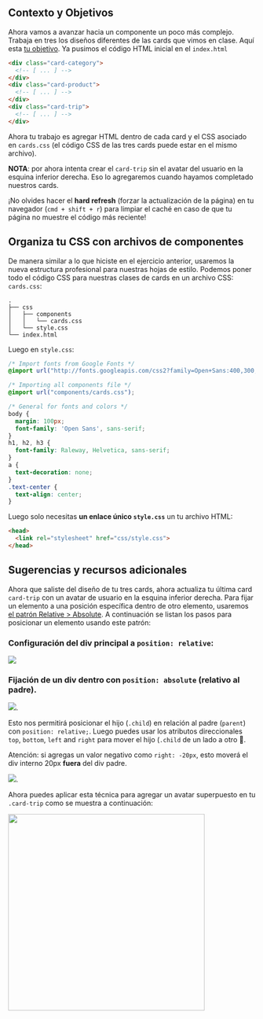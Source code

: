 ## Contexto y Objetivos

Ahora vamos a avanzar hacia un componente un poco más complejo. Trabaja en tres los diseños diferentes de las cards que vimos en clase. Aquí esta [tu objetivo](http://lewagon.github.io/html-css-challenges/14-card-sprint/). Ya pusimos el código HTML inicial en el `index.html`

```html
<div class="card-category">
  <!-- [ ... ] -->
</div>
<div class="card-product">
  <!-- [ ... ] -->
</div>
<div class="card-trip">
  <!-- [ ... ] -->
</div>
```

Ahora tu trabajo es agregar HTML dentro de cada card y el CSS asociado en `cards.css` (el código CSS de las tres cards puede estar en el mismo archivo).

**NOTA**: por ahora intenta crear el `card-trip` sin el avatar del usuario en la esquina inferior derecha. Eso lo agregaremos cuando hayamos completado nuestros cards.

¡No olvides hacer el **hard refresh** (forzar la actualización de la página) en tu navegador (`cmd + shift + r`) para limpiar el caché en caso de que tu página no muestre el código más reciente!


## Organiza tu CSS con archivos de componentes

De manera similar a lo que hiciste en el ejercicio anterior, usaremos la nueva estructura profesional para nuestras hojas de estilo. Podemos poner todo el código CSS para nuestras clases de cards en un archivo CSS: `cards.css`:


```
.
├── css
│   ├── components
│   │   └── cards.css
│   └── style.css
└── index.html
```

Luego en `style.css`:

```css
/* Import fonts from Google Fonts */
@import url("http://fonts.googleapis.com/css2?family=Open+Sans:400,300,700|Raleway:300,400,500,700");

/* Importing all components file */
@import url("components/cards.css");

/* General for fonts and colors */
body {
  margin: 100px;
  font-family: 'Open Sans', sans-serif;
}
h1, h2, h3 {
  font-family: Raleway, Helvetica, sans-serif;
}
a {
  text-decoration: none;
}
.text-center {
  text-align: center;
}

```

Luego solo necesitas **un enlace único `style.css`** un tu archivo HTML:

```html
<head>
  <link rel="stylesheet" href="css/style.css">
</head>
```

## Sugerencias y recursos adicionales

Ahora que saliste del diseño de tu tres cards, ahora actualiza tu última card `card-trip` con un avatar de usuario en la esquina inferior derecha. Para fijar un elemento a una posición específica dentro de otro elemento, usaremos [el patrón Relative > Absolute](https://css-tricks.com/absolute-relative-fixed-positioining-how-do-they-differ/). A continuación se listan los pasos para posicionar un elemento usando este patrón:

### Configuración del div principal a `position: relative`:

![](https://raw.githubusercontent.com/lewagon/fullstack-images/master/frontend/position-relative.png)

### Fijación de un div dentro con `position: absolute` (relativo al padre).

![](https://raw.githubusercontent.com/lewagon/fullstack-images/master/frontend/position-top.png).

Esto nos permitirá posicionar el hijo (`.child`) en relación al padre (`parent`) con `position: relative;`. Luego puedes usar los atributos direccionales  `top`, `bottom`, `left` and `right` para mover el hijo (`.child` de un lado a otro 📐.

Atención: si agregas un valor negativo como `right: -20px`, esto moverá el div interno 20px **fuera** del div padre.

![](https://raw.githubusercontent.com/lewagon/fullstack-images/master/frontend/position-bottom.png).

Ahora puedes aplicar esta técnica para agregar un avatar superpuesto en tu `.card-trip` como se muestra a continuación:

<div class="text-center">
  <img src="https://raw.githubusercontent.com/lewagon/fullstack-images/master/frontend/card-position.png" alt="" width="400">
</div>
